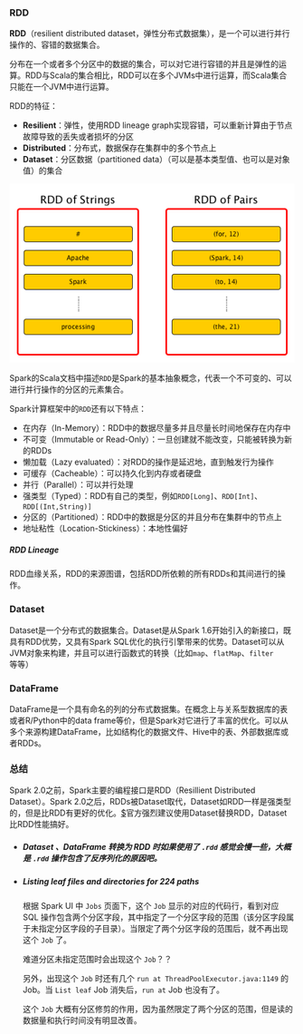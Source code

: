 ### RDD

**RDD**（resilient distributed dataset，弹性分布式数据集），是一个可以进行并行操作的、容错的数据集合。

分布在一个或者多个分区中的数据的集合，可以对它进行容错的并且是弹性的运算。RDD与Scala的集合相比，RDD可以在多个JVMs中进行运算，而Scala集合只能在一个JVM中进行运算。

RDD的特征：

* **Resilient**：弹性，使用RDD lineage graph实现容错，可以重新计算由于节点故障导致的丢失或者损坏的分区
* **Distributed**：分布式，数据保存在集群中的多个节点上
* **Dataset**：分区数据（partitioned data）（可以是基本类型值、也可以是对象值）的集合

![](/assets/spark-rdds.png)

Spark的Scala文档中描述`RDD`是Spark的基本抽象概念，代表一个不可变的、可以进行并行操作的分区的元素集合。

Spark计算框架中的`RDD`还有以下特点：

* 在内存（In-Memory）：RDD中的数据尽量多并且尽量长时间地保存在内存中
* 不可变（Immutable or Read-Only）：一旦创建就不能改变，只能被转换为新的RDDs
* 懒加载（Lazy evaluated）：对RDD的操作是延迟地，直到触发行为操作
* 可缓存（Cacheable）：可以持久化到内存或者硬盘
* 并行（Parallel）：可以并行处理
* 强类型（Typed）：RDD有自己的类型，例如`RDD[Long]`、`RDD[Int]`、`RDD[(Int,String)]`
* 分区的（Partitioned）：RDD中的数据是分区的并且分布在集群中的节点上
* 地址粘性（Location-Stickiness）：本地性偏好

##### RDD Lineage

RDD血缘关系，RDD的来源图谱，包括RDD所依赖的所有RDDs和其间进行的操作。

### Dataset

Dataset是一个分布式的数据集合。Dataset是从Spark 1.6开始引入的新接口，既具有RDD优势，又具有Spark SQL优化的执行引擎带来的优势。Dataset可以从JVM对象来构建，并且可以进行函数式的转换（比如`map`、`flatMap`、`filter`等等）

### DataFrame

DataFrame是一个具有命名的列的分布式数据集。在概念上与关系型数据库的表或者R/Python中的data frame等价，但是Spark对它进行了丰富的优化。可以从多个来源构建DataFrame，比如结构化的数据文件、Hive中的表、外部数据库或者RDDs。

### 总结

Spark 2.0之前，Spark主要的编程接口是RDD（Resillient Distributed Dataset）。Spark 2.0之后，RDDs被Dataset取代，Dataset如RDD一样是强类型的，但是比RDD有更好的优化。[$](http://spark.apache.org/docs/2.4.5/quick-start.html)官方强烈建议使用Dataset替换RDD，Dataset比RDD性能搞好。



- ##### Dataset 、DataFrame 转换为 RDD 时如果使用了 `.rdd` 感觉会慢一些，大概是 `.rdd` 操作包含了反序列化的原因吧。

- ##### Listing leaf files and directories for 224 paths

  根据 Spark UI 中 `Jobs` 页面下，这个 `Job` 显示的对应的代码行，看到对应 SQL 操作包含两个分区字段，其中指定了一个分区字段的范围（该分区字段属于未指定分区字段的子目录）。当限定了两个分区字段的范围后，就不再出现这个 `Job` 了。

  难道分区未指定范围时会出现这个 `Job`？？

  另外，出现这个 `Job` 时还有几个 `run at ThreadPoolExecutor.java:1149` 的 Job。当 `List leaf` Job 消失后，`run at` Job 也没有了。

  这个 `Job` 大概有分区修剪的作用，因为虽然限定了两个分区的范围，但是读的数据量和执行时间没有明显改善。
